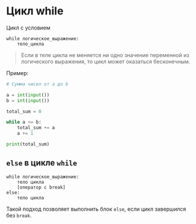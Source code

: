 # Цикл while
Цикл с условием

```
while логическое_выражение:
    тело_цикла
```

> Если в теле цикла не меняется ни одно значение переменной из логического выражения, 
> то цикл может оказаться бесконечным.

Пример:
```python
# Сумма чисел от a до b

a = int(input())
b = int(input())

total_sum = 0

while a <= b:
    total_sum += a
    a += 1

print(total_sum)
```

## `else` в цикле `while`

```
while логическое_выражение:
    тело цикла
    [оператор с break]
else:
    тело цикла
```
Такой подход позволяет выполнить блок `else`, если цикл завершился без `break`.

